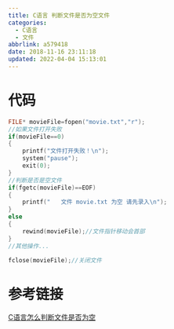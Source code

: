 ```yaml
---
title: C语言 判断文件是否为空文件
categories: 
  - C语言
  - 文件
abbrlink: a579418
date: 2018-11-16 23:11:18
updated: 2022-04-04 15:13:01
---
```

# 代码
```c
FILE* movieFile=fopen("movie.txt","r");
//如果文件打开失败
if(movieFile==0)
{
    printf("文件打开失败！\n");
    system("pause");
    exit(0);
}
//判断是否是空文件
if(fgetc(movieFile)==EOF)
{
    printf("   文件 movie.txt 为空 请先录入\n");    
}
else
{
    rewind(movieFile);//文件指针移动会首部
}
//其他操作...

fclose(movieFile);//关闭文件
```
# 参考链接
[C语言怎么判断文件是否为空](https://blog.csdn.net/lwpping/article/details/7441950)

